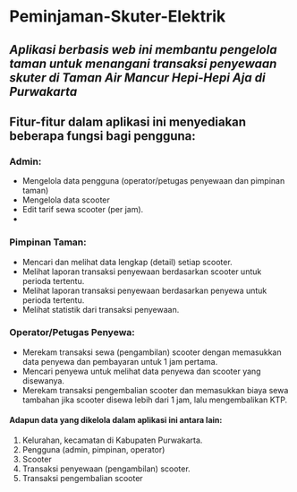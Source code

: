 # Peminjaman-Skuter-Elektrik
## _Aplikasi berbasis web ini membantu pengelola taman untuk menangani transaksi penyewaan skuter di Taman Air Mancur Hepi-Hepi Aja di Purwakarta_

## Fitur-fitur dalam aplikasi ini menyediakan beberapa fungsi bagi pengguna:

### Admin:  
- Mengelola data pengguna (operator/petugas penyewaan dan pimpinan taman)  
- Mengelola data scooter  
- Edit tarif sewa scooter (per jam).
- 
### Pimpinan Taman:  
- Mencari dan melihat data lengkap (detail) setiap scooter.  
- Melihat laporan transaksi penyewaan berdasarkan scooter untuk perioda tertentu.  
- Melihat laporan transaksi penyewaan berdasarkan penyewa untuk perioda tertentu.  
- Melihat statistik dari transaksi penyewaan.
  
### Operator/Petugas Penyewa: 
- Merekam transaksi sewa (pengambilan) scooter dengan memasukkan data penyewa dan pembayaran untuk 1 jam pertama.  
- Mencari penyewa untuk melihat data penyewa dan scooter yang disewanya.
- Merekam transaksi pengembalian scooter dan memasukkan biaya sewa tambahan jika scooter disewa lebih dari 1 jam, lalu mengembalikan KTP.

#### Adapun data yang dikelola dalam aplikasi ini antara lain:  
1) Kelurahan, kecamatan di Kabupaten Purwakarta.  
2) Pengguna (admin, pimpinan, operator)  
3) Scooter 
4) Transaksi penyewaan (pengambilan) scooter.  
5) Transaksi pengembalian scooter 
